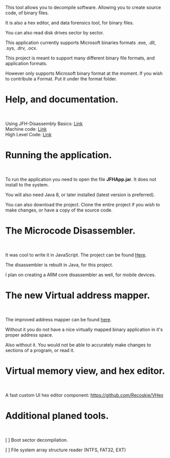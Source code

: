 This tool allows you to decompile software. Allowing you to create source code, of binary files.

It is also a hex editor, and data forensics tool, for binary files.

You can also read disk drives sector by sector.

This application currently supports Microsoft binaries formats .exe, .dll, .sys, .drv, .ocx.

This project is meant to support many different binary file formats, and application formats.

However only supports Microsoft binary format at the moment. If you wish to contribute a Format. Put it under the format folder.

# Help, and documentation.

<br />

Using JFH-Disassembly Basics: <a href="http://recoskie.github.io/JFH-Disassembly/docs/Basics.html">Link</a><br />
Machine code: <a href="http://recoskie.github.io/JFH-Disassembly/docs/Machine.html">Link</a><br />
High Level Code: <a href="http://recoskie.github.io/JFH-Disassembly/docs/Code.html">Link</a>

# Running the application.

<br />

To run the application you need to open the file <strong>JFHApp.jar</strong>. It does not install to the system.

You will also need Java 8, or later installed (latest version is preferred).

You can also download the project. Clone the entire project if you wish to make changes, or have a copy of the source code.

# The Microcode Disassembler.

<br />

It was cool to write it in JavaScript. The project can be found <a href="https://github.com/Recoskie/X86-64-CPU-Binary-Code-Disassembler-JS">Here</a>.

The disassembler is rebuilt in Java, for this project.

I plan on creating a ARM core disassembler as well, for mobile devices.

# The new Virtual address mapper.

<br />

The improved address mapper can be found <a href="https://github.com/Recoskie/RandomAccessFileV">here</a>.

Without it you do not have a nice virtually mapped binary application in it's proper address space.

Also without it. You would not be able to accurately make changes to sections of a program, or read it.

# Virtual memory view, and hex editor.

<br />

A fast custom UI hex editor component: https://github.com/Recoskie/VHex

# Additional planed tools.

<br />

[ ] Boot sector decompilation.

[ ] File system array structure reader (NTFS, FAT32, EXT)
